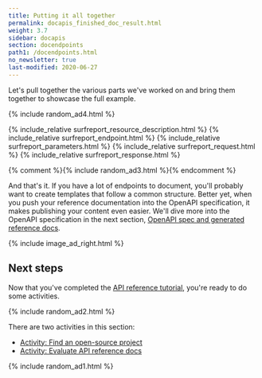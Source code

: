 ```yaml
---
title: Putting it all together
permalink: docapis_finished_doc_result.html
weight: 3.7
sidebar: docapis
section: docendpoints
path1: /docendpoints.html
no_newsletter: true
last-modified: 2020-06-27
---
```


Let's pull together the various parts we've worked on and bring them together to showcase the full example.

{% include random_ad4.html %}

<div class="docSample">
{% include_relative surfreport_resource_description.html %}
{% include_relative surfreport_endpoint.html %}
{% include_relative surfreport_parameters.html %}
{% include_relative surfreport_request.html %}
{% include_relative surfreport_response.html %}
</div>

{% comment %}{% include random_ad3.html %}{% endcomment %}

And that's it. If you have a lot of endpoints to document, you'll probably want to create templates that follow a common structure. Better yet, when you push your reference documentation into the OpenAPI specification, it makes publishing your content even easier. We'll dive more into the OpenAPI specification in the next section, [OpenAPI spec and generated reference docs](restapispecifications.html).

{% include image_ad_right.html %}

## Next steps

Now that you've completed the [API reference tutorial](docapis_api_reference_tutorial_overview.html), you're ready to do some activities.

{% include random_ad2.html %}

There are two activities in this section:

* [Activity: Find an open-source project](docapis_find_open_source_project.html)
* [Activity: Evaluate API reference docs](docapis_api_reference_activity.html)

{% include random_ad1.html %}
